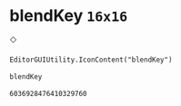 # blendKey `16x16`
<img src="/img/blendKey.png" width=16 height=16>

``` CSharp
EditorGUIUtility.IconContent("blendKey")
```
```
blendKey
```
```
6036928476410329760
```
